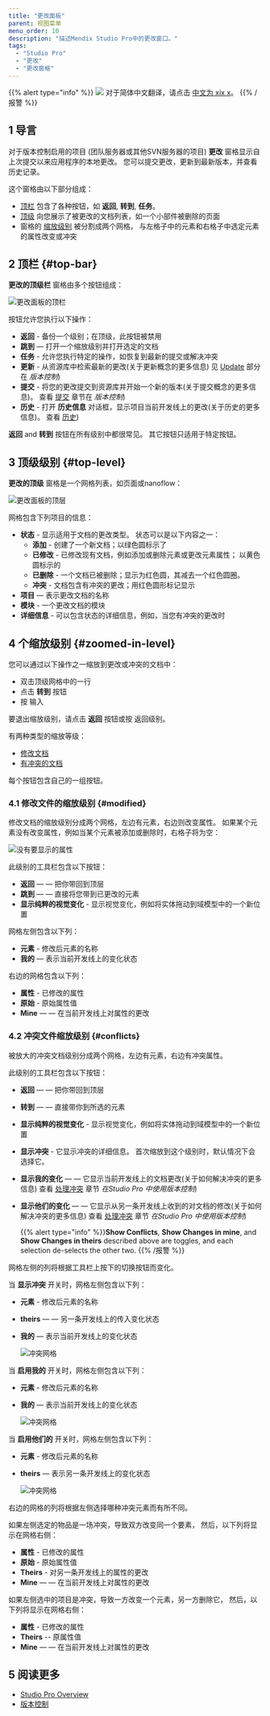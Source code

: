 ```yaml
---
title: "更改面板"
parent: 视图菜单
menu_order: 10
description: "描述Mendix Studio Pro中的更改窗口。"
tags:
  - "Studio Pro"
  - "更改"
  - "更改窗格"
---
```


{{% alert type="info" %}}
<img src="attachments/chinese-translation/china.png" style="display: inline-block; margin: 0" /> 对于简体中文翻译，请点击 [中文为 xix x](https://cdn.mendix.tencent-cloud.com/documentation/refguide8/changes-pane.pdf)。
{{% /报警 %}}

## 1 导言

对于版本控制启用的项目 (团队服务器或其他SVN服务器的项目) **更改** 窗格显示自上次提交以来应用程序的本地更改。 您可以提交更改，更新到最新版本，并查看历史记录。

这个窗格由以下部分组成：

* [顶栏](#top-bar) 包含了各种按钮，如 **返回**, **转到**, **任务**。
* [顶级](#top-level) 向您展示了被更改的文档列表，如一个小部件被删除的页面
* 窗格的 [缩放级别](#zoomed-in-level) 被分割成两个网格， 与左格子中的元素和右格子中选定元素的属性改变或冲突

## 2 顶栏 {#top-bar}

**更改的顶级栏** 窗格由多个按钮组成：

![更改面板的顶栏](attachments/changes-pane/changes-top-bar.png)

按钮允许您执行以下操作：

* **返回** - 备份一个级别；在顶级，此按钮被禁用
* **跳到** — 打开一个缩放级别并打开选定的文档
* **任务** - 允许您执行特定的操作，如恢复到最新的提交或解决冲突
* **更新** - 从资源库中检索最新的更改(关于更新概念的更多信息) 见 [Update](version-control#update) 部分在 *版本控制*)
* **提交** - 将您的更改提交到资源库并开始一个新的版本(关于提交概念的更多信息)。 查看 [提交](version-control#commit) 章节在 *版本控制*)
* **历史** - 打开 **历史信息** 对话框，显示项目当前开发线上的更改(关于历史的更多信息)。 查看 [历史](history-dialog))

**返回** and **转到** 按钮在所有级别中都很常见。 其它按钮只适用于特定按钮。

## 3 顶级级别 {#top-level}

**更改的顶级** 窗格是一个网格列表，如页面或nanoflow：

![更改面板的顶层](attachments/changes-pane/changes-top-level.png)

网格包含下列项目的信息：

* **状态** - 显示适用于文档的更改类型。 状态可以是以下内容之一：
  * **添加** - 创建了一个新文档；以绿色圆标示了
  * **已修改** - 已修改现有文档，例如添加或删除元素或更改元素属性； 以黄色圆标示的
  * **已删除** - 一个文档已被删除；显示为红色圆，其减去一个红色圆圈。
  * **冲突** - 文档包含有冲突的更改；用红色圆形标记显示
* **项目** — 表示更改文档的名称
* **模块** - 一个更改文档的模块
* **详细信息** - 可以包含状态的详细信息，例如，当您有冲突的更改时

## 4 个缩放级别 {#zoomed-in-level}

您可以通过以下操作之一缩放到更改或冲突的文档中：

* 双击顶级网格中的一行
* 点击 **转到** 按钮
* 按 <kbd>输入</kbd>

要退出缩放级别，请点击 **返回** 按钮或按 <kbd>返回级别</kbd>。

有两种类型的缩放等级：

* [修改文档](#modified)
* [有冲突的文档](#conflicts)

每个按钮包含自己的一组按钮。

### 4.1 修改文件的缩放级别 {#modified}

修改文档的缩放级别分成两个网格，左边有元素，右边则改变属性。 如果某个元素没有改变属性，例如当某个元素被添加或删除时，右格子将为空：

![没有要显示的属性](attachments/changes-pane/element-added.png)

此级别的工具栏包含以下按钮：

* **返回** — — 把你带回到顶层
* **跳到** — — 直接将您带到已更改的元素
* **显示纯粹的视觉变化** - 显示视觉变化，例如将实体拖动到域模型中的一个新位置

网格左侧包含以下列：

* **元素** - 修改后元素的名称
* **我的** — 表示当前开发线上的变化状态

右边的网格包含以下列：

* **属性** - 已修改的属性
* **原始** - 原始属性值
* **Mine** — — 在当前开发线上对属性的更改

### 4.2 冲突文件缩放级别 {#conflicts}

被放大的冲突文档级别分成两个网格，左边有元素，右边有冲突属性。

此级别的工具栏包含以下按钮：

* **返回** — — 把你带回到顶层
* **转到** — — 直接带你到所选的元素
* **显示纯粹的视觉变化** - 显示视觉变化，例如将实体拖动到域模型中的一个新位置
* **显示冲突** - 它显示冲突的详细信息。 首次缩放到这个级别时，默认情况下会选择它。
* **显示我的变化** — — 它显示当前开发线上的文档更改(关于如何解决冲突的更多信息) 查看 [处理冲突](using-version-control-in-studio-pro#conflicts) 章节 *在Studio Pro 中使用版本控制*)
* **显示他们的变化** — — 它显示从另一条开发线上收到的对文档的修改(关于如何解决冲突的更多信息) 查看 [处理冲突](using-version-control-in-studio-pro#conflicts) 章节 *在Studio Pro 中使用版本控制*)

    {{% alert type="info" %}}**Show Conflicts**, **Show Changes in mine**, and **Show Changes in theirs** described above are toggles, and each selection de-selects the other two.
    {{% /报警 %}}

网格左侧的列将根据工具栏上按下的切换按钮而变化。

当 **显示冲突** 开关时，网格左侧包含以下列：

* **元素** - 修改后元素的名称
* **theirs** — — 另一条开发线上的传入变化状态
* **我的** — 表示当前开发线上的变化状态

    ![冲突网格](attachments/changes-pane/conflict-grid.png)

当 **启用我的** 开关时，网格左侧包含以下列：

* **元素** - 修改后元素的名称
* **我的** — 表示当前开发线上的变化状态

    ![冲突网格](attachments/changes-pane/changes-in-mine-grid.png)

当 **启用他们的** 开关时，网格左侧包含以下列：

* **元素** - 修改后元素的名称
* **theirs** — 表示另一条开发线上的变化状态

    ![冲突网格](attachments/changes-pane/changes-in-merge-end-grid.png)


右边的网格的列将根据左侧选择哪种冲突元素而有所不同。

如果左侧选定的物品是一场冲突，导致双方改变同一个要素， 然后，以下列将显示在网格右侧：

* **属性** - 已修改的属性
* **原始** - 原始属性值
* **Theirs** - 对另一条开发线上的属性的更改
* **Mine** — — 在当前开发线上对属性的更改

如果左侧选中的项目是冲突，导致一方改变一个元素，另一方删除它， 然后，以下列将显示在网格右侧：

* **属性** - 已修改的属性
* **Theirs** -- 原属性值
* **Mine** — — 在当前开发线上对属性的更改

## 5 阅读更多

* [Studio Pro Overview](studio-pro-overview)
* [版本控制](version-control) 
